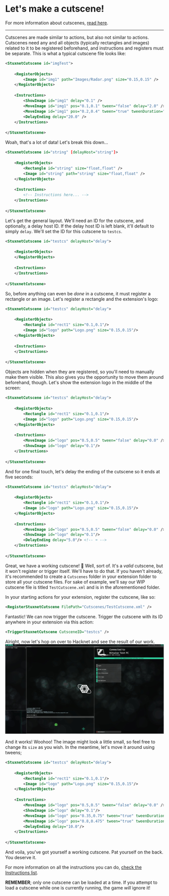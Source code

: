 # Let's make a cutscene!
For more information about cutscenes, [read here](./What_Are_Cutscenes.md).

---

Cutscenes are made similar to actions, but also not similar to actions. Cutscenes need any and all objects (typically rectangles and images) related to it to be registered beforehand, and instructions and registers must be separate. This is what a typical cutscene file looks like:
```xml
<StuxnetCutscene id="imgTest">

    <RegisterObjects>
        <Image id="img1" path="Images/Radar.png" size="0.15,0.15" />
    </RegisterObjects>

    <Instructions>
        <ShowImage id="img1" delay="0.1" />
        <MoveImage id="img1" pos="0.1,0.1" tween="false" delay="2.0" />
        <MoveImage id="img1" pos="0.2,0.4" tween="true" tweenDuration="3.0" delay="5.0" />
        <DelayEnding delay="20.0" />
    </Instructions>

</StuxnetCutscene>
```

Woah, that's a lot of data! Let's break this down...
```xml
<StuxnetCutscene id="string" [delayHost="string"]>

    <RegisterObjects>
        <Rectangle id="string" size="float,float" />
        <Image id="string" path="string" size="float,float" />
    </RegisterObjects>

    <Instructions>
        <!-- Instructions here... -->
    </Instructions>

</StuxnetCutscene>
```

Let's get the general layout. We'll need an ID for the cutscene, and optionally, a delay host ID. If the delay host ID is left blank, it'll default to simply `delay`. We'll set the ID for this cutscene to `testcs`.
```xml
<StuxnetCutscene id="testcs" delayHost="delay">

    <RegisterObjects>
    </RegisterObjects>

    <Instructions>
    </Instructions>

</StuxnetCutscene>
```

So, before anything can even be *done* in a cutscene, it must register a rectangle or an image. Let's register a rectangle and the extension's logo:
```xml
<StuxnetCutscene id="testcs" delayHost="delay">

    <RegisterObjects>
        <Rectangle id="rect1" size="0.1,0.1"/>
        <Image id="logo" path="Logo.png" size="0.15,0.15"/>
    </RegisterObjects>

    <Instructions>
    </Instructions>

</StuxnetCutscene>
```

Objects are hidden when they are registered, so you'll need to manually make them visible. This also gives you the opportunity to move them around beforehand, though. Let's show the extension logo in the middle of the screen:
```xml
<StuxnetCutscene id="testcs" delayHost="delay">

    <RegisterObjects>
        <Rectangle id="rect1" size="0.1,0.1"/>
        <Image id="logo" path="Logo.png" size="0.15,0.15"/>
    </RegisterObjects>

    <Instructions>
        <MoveImage id="logo" pos="0.5,0.5" tween="false" delay="0.0" />
        <ShowImage id="logo" delay="0.1"/>
    </Instructions>

</StuxnetCutscene>
```

And for one final touch, let's delay the ending of the cutscene so it ends at five seconds:
```xml
<StuxnetCutscene id="testcs" delayHost="delay">

    <RegisterObjects>
        <Rectangle id="rect1" size="0.1,0.1"/>
        <Image id="logo" path="Logo.png" size="0.15,0.15"/>
    </RegisterObjects>

    <Instructions>
        <MoveImage id="logo" pos="0.5,0.5" tween="false" delay="0.0" />
        <ShowImage id="logo" delay="0.1"/>
        <DelayEnding delay="5.0"/> <!-- ⬅️ -->
    </Instructions>

</StuxnetCutscene>
```

Great, we have a working cutscene! 🥳 Well, sort of. It's a *valid* cutscene, but it won't register or trigger itself. We'll have to do that. If you haven't already, it's recommended to create a `Cutscenes` folder in your extension folder to store all your cutscene files. For sake of example, we'll say our WIP cutscene file is titled `TestCutscene.xml` and is in the aforementioned folder.

In your starting actions for your extension, register the cutscene, like so:
```xml
<RegisterStuxnetCutscene FilePath="Cutscenes/TestCutscene.xml" />
```

Fantastic! We can now trigger the cutscene. Trigger the cutscene with its ID anywhere in your extension via this action:
```xml
<TriggerStuxnetCutscene CutsceneID="testcs" />
```

Alright, now let's hop on over to Hacknet and see the result of our work.
![](./images/cutscene1.jpg)

And it works! Woohoo! The image might look a little small, so feel free to change its `size` as you wish. In the meantime, let's move it around using tweens;
```xml
<StuxnetCutscene id="testcs" delayHost="delay">

    <RegisterObjects>
        <Rectangle id="rect1" size="0.1,0.1"/>
        <Image id="logo" path="Logo.png" size="0.15,0.15"/>
    </RegisterObjects>

    <Instructions>
        <MoveImage id="logo" pos="0.5,0.5" tween="false" delay="0.0" />
        <ShowImage id="logo" delay="0.1"/>
        <MoveImage id="logo" pos="0.35,0.75" tween="true" tweenDuration="2.0" delay="3.0"/>
        <MoveImage id="logo" pos="0.8,0.475" tween="true" tweenDuration="3.0" delay="5.5"/>
        <DelayEnding delay="10.0"/>
    </Instructions>

</StuxnetCutscene>
```

And voila, you've got yourself a working cutscene. Pat yourself on the back. You deserve it.

For more information on all the instructions you can do, [check the Instructions list](./Cutscene_Instructions.md).

**REMEMBER**; only one cutscene can be loaded at a time. If you attempt to load a cutscene while one is currently running, the game *will* ignore it!